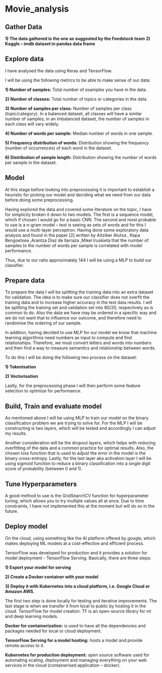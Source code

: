 # Movie_analysis
## Gather Data

**1) The data gathered is the one as suggested by the Feedstock team**
**2) Kaggle – imdb dataset in pandas data frame**

## Explore data

I have analysed the data using Keras and TensorFlow.

I will be using the following metrics to be able to make sense of our data:

**1)	Number of samples:** Total number of examples you have in the data.

**2)	Number of classes:** Total number of topics or categories in the data.

**3)	Number of samples per class:** Number of samples per class (topic/category). In a balanced dataset, all classes will have a similar number of samples; in an imbalanced dataset, the number of samples in each class will vary widely.

**4)	Number of words per sample:** Median number of words in one sample.

**5)	Frequency distribution of words:** Distribution showing the frequency (number of occurrences) of each word in the dataset.

**6)	Distribution of sample length:** Distribution showing the number of words per sample in the dataset.


## Model

At this stage before looking into preprocessing it is important to establish a heuristic for picking our model and deciding what we need from our data before doing some preprocessing.

Having explored the data and covered some literature on the topic, I have for simplicity broken it down to two models.  The first is a sequence model, which if chosen I would go for a basic CNN.  The second and most probable to use is a n-gram model – text is seeing as sets of words and for this I would use a multi-layer perceptron.  Having done some exploratory data analysis and found in the paper [2] written by Aitziber Atutxa , Kepa Bengoetxea ,Arantza Diaz de Ilarraza ,Mikel Iruskieta that the number of  samples to the number of words per sample is correlated with model performance.  

Thus, due to our ratio approximately 144 I will be using a MLP to build our classifier.

## Prepare data

To prepare the data I will be splitting the training data into an extra dataset for validation.  The idea is to make sure our classifier does not overfit the training data and to increase higher accuracy in the test data results.  I will be splitting the training set and validation set into 80/20, respectively as is common to do.  Also the data we have may be ordered in a specific way and we do not want that to influence our outcome, and therefore need to randomise the ordering of our sample.  

In addition, having decided to use MLP for our model we know that machine learning algorithms need numbers as input to compute and find relationships.  Therefore, we must convert letters and words into numbers and then find a way to measure semantics and relationship between words.

To do this I will be doing the following two process on the dataset:

**1)	Tokenisation**

**2)	Vectorisation**

Lastly, for the preprocessing phase I will then perform some feature selection to optimize for performance. 





## Build, Train and evaluate model

As mentioned above I will be using MLP to train our model on the binary classification problem we are trying to solve for.  For the MLP I will be constructing is two layers, which will be tested and accordingly I can adjust my results.

Another consideration will be the dropout layers, which helps with reducing overfitting of the data and a common practice for optimal results.  Also, the chosen loss function that is used to adjust the error in the model is the binary cross-entropy. Lastly, for the last layer aka activation layer I will be using sigmoid function to reduce a binary classification into a single digit score of probability (between 0 and 1).  



## Tune Hyperparameters

A good method to use is the GridSearchCV function for hyperparameter tuning, which allows you to try multiple values all at once.  Due to time constraints, I have not implemented this at the moment but will do so in the future.

## Deploy model

On the cloud, using something like the AI platform offered by google, which makes deploying ML models at a cost-effective and efficient process.

TensorFlow was developed for production and it provides a solution for model deployment - TensorFlow Serving. Basically, there are three steps:

**1)	Export your model for serving**

**2)	Create a Docker container with your model**

**3)	Deploy it with Kubernetes into a cloud platform, i.e. Google Cloud or Amazon AWS.**

The first two step is done locally for testing and iterative improvements.  The last stage is when we transfer it from local to public by hosting it in the cloud.
TensorFlow for model creation: TF is an open-source library for ml and deep learning models.

**Docker for containerization:** is used to have all the dependencies and packages needed for local or cloud deployment.

**TensorFlow Serving for a model hosting:**  hosts a model and provide remote access to it.

**Kubernetes for production deployment:**  open source software used for automating scaling, deployment and managing everything on your web services in the cloud (containerised application – docker).

